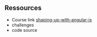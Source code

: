 ## Ressources

- Course link [shaping-up-with-angular-js](http://campus.codeschool.com/courses/shaping-up-with-angular-js/)
- challenges
- code source

